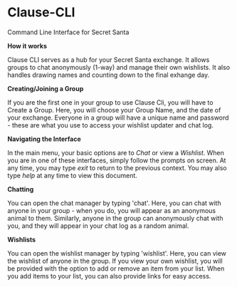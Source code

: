 # Clause-CLI
Command Line Interface for Secret Santa

<b> How it works </b>

Clause CLI serves as a hub for your Secret Santa exchange.
It allows groups to chat anonymously (1-way) and manage their own wishlists.
It also handles drawing names and counting down to the final exhange day.

<b> Creating/Joining a Group </b>

If you are the first one in your group to use Clause Cli, you will have to Create a Group.
Here, you will choose your Group Name, and the date of your exchange.
Everyone in a group will have a unique name and password - these are what you use to access your wishlist updater and chat log.

<b> Navigating the Interface </b>

In the main menu, your basic options are to <i>Chat</i> or view a <i>Wishlist</i>.
When you are in one of these interfaces, simply follow the prompts on screen.
At any time, you may type <i>exit</i> to return to the previous context.
You may also type <i>help</i> at any time to view this document.

<b> Chatting </b>

You can open the chat manager by typing 'chat'.
Here, you can chat with anyone in your group - when you do, you will appear as an anonymous animal to them.
Similarly, anyone in the group can anonymously chat with you, and they will appear in your chat log as a random animal.

<b> Wishlists </b>

You can open the wishlist manager by typing 'wishlist'.
Here, you can view the wishlist of anyone in the group.
If you view your own wishlist, you will be provided with the option to add or remove an item from your list.
When you add items to your list, you can also provide links for easy access.
